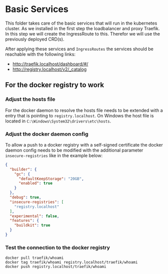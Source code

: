 # Basic Services

This folder takes care of the basic services that will run in the kubernetes cluster. As we installed in the first step
the loadbalancer and proxy Traefik. In this step we will create the IngressRoute to this. Therefor we will use the
previously deployed CRD(s).

After applying these services and ``IngressRoutes`` the services should be reachable with the following links:

- http://traefik.localhost/dashboard/#/
- http://registry.localhost/v2/_catalog

## For the docker registry to work

### Adjust the hosts file

For the docker daemon to resolve the hosts file needs to be extended with a entry that is pointing
to ``registry.localhost``. On Windows the host file is located in ``C:\Windows\System32\drivers\etc\hosts``.

### Adjust the docker daemon config

To allow a push to a docker registry with a self-signed certificate the docker daemon config needs to be modified with
the additional parameter ``insecure-registries`` like in the example below:

```json
{
  "builder": {
    "gc": {
      "defaultKeepStorage": "20GB",
      "enabled": true
    }
  },
  "debug": true,
  "insecure-registries": [
    "registry.localhost"
  ],
  "experimental": false,
  "features": {
    "buildkit": true
  }
}
```

### Test the connection to the docker registry

```console
docker pull traefik/whoami
docker tag traefik/whoami registry.localhost/traefik/whoami
docker push registry.localhost/traefik/whoami
```

